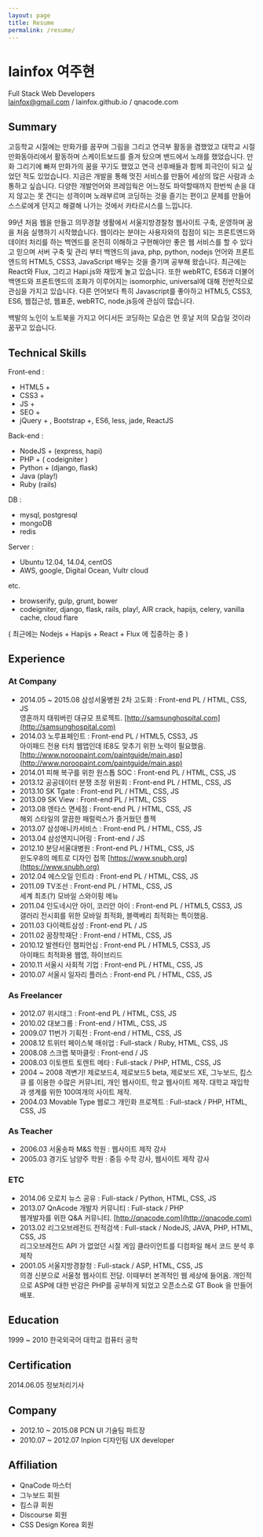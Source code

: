 ```yaml
---
layout: page
title: Resume
permalink: /resume/
---
```


# lainfox 여주현

Full Stack Web Developers  
lainfox@gmail.com / lainfox.github.io / qnacode.com

## Summary

고등학교 시절에는 만화가를 꿈꾸며 그림을 그리고 연극부 활동을 겸했었고 대학교 시절 만화동아리에서 활동하며 스케이트보드를 즐겨 탔으며 밴드에서 노래를 했었습니다. 만화 그리기에 빠져 만화가의 꿈을 꾸기도 했었고 연극 선후배들과 함께 희극인이 되고 싶었던 적도 있었습니다. 지금은 개발을 통해 멋진 서비스를 만들어 세상의 많은 사람과 소통하고 싶습니다.
다양한 개발언어와 프레임웍은 어느정도 파악할때까지 한번씩 손을 대지 않고는 못 견디는 성격이며
노래부르며 코딩하는 것을 즐기는 편이고 문제를 만들어 스스로에게 던지고 해결해 나가는 것에서 카타르시스를 느낍니다.

99년 처음 웹을 만들고 의무경찰 생활에서 서울지방경찰청 웹사이트 구축, 운영하며 꿈을 처음 실행하기 시작했습니다. 웹이라는 분야는 사용자와의 접점이 되는 프론트엔드와 데이터 처리를 하는 백엔드를 온전히 이해하고 구현해야만 좋은 웹 서비스를 할 수 있다고 믿으며 서버 구축 및 관리 부터 백엔드의 java, php, python, nodejs 언어와 프론트 엔드의 HTML5, CSS3, JavaScript 배우는 것을 즐기며 공부해 왔습니다. 
최근에는 React와 Flux, 그리고 Hapi.js와 재밌게 놀고 있습니다. 또한 webRTC, ES6과 더불어 백엔드와 프론트엔드의 조화가 이루어지는 isomorphic, universal에 대해 전반적으로 관심을 가지고 있습니다. 다른 언어보다 특히 Javascript를 좋아하고 HTML5, CSS3, ES6, 웹접근성, 웹표준, webRTC, node.js등에 관심이 많습니다.

백발의 노인이 노트북을 가지고 어디서든 코딩하는 모습은 먼 훗날 저의 모습일 것이라 꿈꾸고 있습니다.





## Technical Skills

Front-end : 

- HTML5 +
- CSS3 +
- JS +
- SEO +
- jQuery + , Bootstrap +, ES6, less, jade, ReactJS
 

Back-end : 

- NodeJS + (express, hapi)
- PHP + ( codeigniter )
- Python + (django, flask)
- Java (play!)
- Ruby (rails)

DB : 

- mysql, postgresql
- mongoDB
- redis   

Server : 

- Ubuntu 12.04, 14.04, centOS  
- AWS, google, Digital Ocean, Vultr cloud

etc.
- browserify, gulp, grunt, bower
- codeigniter, django, flask, rails, play!, AIR crack, hapijs, celery, vanilla cache, cloud flare

( 최근에는 Nodejs + Hapijs + React + Flux 에 집중하는 중 )

## Experience

### At Company

- 2014.05 ~ 2015.08 삼성서울병원 2차 고도화 : Front-end PL / HTML, CSS, JS  
영혼까지 태워버린 대규모 프로젝트. [http://samsunghospital.com](http://samsunghospital.com)
- 2014.03 노루표페인트 : Front-end PL / HTML5, CSS3, JS  
아이패드 전용 터치 웹앱인데 IE8도 맞추기 위한 노력이 필요했음. [http://www.noroopaint.com/paintguide/main.asp](http://www.noroopaint.com/paintguide/main.asp)
- 2014.01 피해 복구를 위한 원스톱 SOC : Front-end PL / HTML, CSS, JS
- 2013.12 공공데이터 분쟁 조정 위원회 : Front-end PL / HTML, CSS, JS
- 2013.10 SK Tgate : Front-end PL / HTML, CSS, JS
- 2013.09 SK View : Front-end PL / HTML, CSS
- 2013.08 엔타스 면세점 : Front-end PL / HTML, CSS, JS  
해외 스타일의 깔끔한 패럴럭스가 즐거웠던 플젝
- 2013.07 삼성애니카서비스 : Front-end PL / HTML, CSS, JS
- 2013.04 삼성엔지니어링 : Front-end / JS
- 2012.10 분당서울대병원 : Front-end PL / HTML, CSS, JS  
윈도우8의 메트로 디자인 접목 [https://www.snubh.org](https://www.snubh.org)
- 2012.04 에스오일 인트라 : Front-end PL / HTML, CSS, JS
- 2011.09 TV조선 : Front-end PL / HTML, CSS, JS  
세계 최초(?) 모바일 스와이핑 메뉴
- 2011.04 인도네시안 아이, 코리안 아이 : Front-end PL / HTML5, CSS3, JS  
갤러리 전시회를 위한 모바일 최적화, 블랙베리 최적화는 특이했음.
- 2011.03 다이렉트삼성 : Front-end PL / JS
- 2011.02 꿈장학재단 : Front-end / HTML, CSS, JS
- 2010.12 발렌타인 챔피언십 : Front-end PL / HTML5, CSS3, JS  
아이패드 최적화용 웹앱, 하이브리드
- 2010.11 서울시 사회적 기업 : Front-end PL / HTML, CSS, JS
- 2010.07 서울시 일자리 플러스 : Front-end PL / HTML, CSS, JS
 

### As Freelancer

- 2012.07 위시태그 : Front-end PL / HTML, CSS, JS
- 2010.02 대보그룹 : Front-end / HTML, CSS, JS
- 2009.07 11번가 기획전 : Front-end / HTML, CSS, JS
- 2008.12 트위터 페이스북 매쉬업  : Full-stack / Ruby, HTML, CSS, JS
- 2008.08 스크랩 북마클릿 : Front-end / JS
- 2008.03 이토렌트 토렌트 메타 : Full-stack / PHP, HTML, CSS, JS
- 2004 ~ 2008 격변기! 제로보드4, 제로보드5 beta, 제로보드 XE, 그누보드, 킴스큐 를 이용한 수많은 커뮤니티, 개인 웹사이트, 학교 웹사이트 제작. 대학교 재입학과 생계를 위한 100여개의 사이트 제작.
- 2004.03 Movable Type 웹로그 개인화 프로젝트 : Full-stack / PHP, HTML, CSS, JS



### As Teacher

- 2006.03 서울송파 M&S 학원 : 웹사이트 제작 강사
- 2005.03 경기도 남양주 학원 : 중등 수학 강사, 웹사이트 제작 강사

### ETC

- 2014.06 오로치 뉴스 공유 : Full-stack / Python, HTML, CSS, JS  
- 2013.07 QnAcode 개발자 커뮤니티 : Full-stack / PHP  
웹개발자를 위한 Q&A 커뮤니티. [http://qnacode.com](http://qnacode.com)
- 2013.02 리그오브레전드 전적검색 : Full-stack / NodeJS, JAVA, PHP, HTML, CSS, JS  
리그오브레전드 API 가 없었던 시절 게임 클라이언트를 디컴파일 해서 코드 분석 후 제작
- 2001.05 서울지방경찰청 : Full-stack / ASP, HTML, CSS, JS  
의경 신분으로 서울청 웹사이트 전담. 이때부터 본격적인 웹 세상에 들어옴. 개인적으로 ASP에 대한 반감은 PHP를 공부하게 되었고 오픈소스로 GT Book 을 만들어 배포.


## Education
1999 ~ 2010 한국외국어 대학교 컴퓨터 공학

## Certification
2014.06.05 정보처리기사 




## Company
- 2012.10 ~ 2015.08 PCN UI 기술팀 파트장
- 2010.07 ~ 2012.07 Inpion 디자인팀 UX developer


## Affiliation
- QnaCode 마스터
- 그누보드 회원
- 킴스큐 회원
- Discourse 회원
- CSS Design Korea 회원

